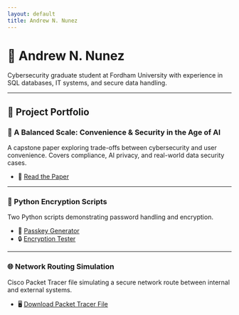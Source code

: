 ```yaml
---
layout: default
title: Andrew N. Nunez
---
```


# 👋 Andrew N. Nunez

Cybersecurity graduate student at Fordham University with experience in SQL databases, IT systems, and secure data handling.

---

## 🧪 Project Portfolio

### 📖 A Balanced Scale: Convenience & Security in the Age of AI
A capstone paper exploring trade-offs between cybersecurity and user convenience. Covers compliance, AI privacy, and real-world data security cases.

- 📄 [Read the Paper](projects/balancescale.docx)

---

### 🔐 Python Encryption Scripts
Two Python scripts demonstrating password handling and encryption.

- 🧠 [Passkey Generator](projects/PasskeyandEncryptionExample.py)
- 🔒 [Encryption Tester](projects/EncryptionTest.py)

---

### 🌐 Network Routing Simulation
Cisco Packet Tracer file simulating a secure network route between internal and external systems.

- 🖥️ [Download Packet Tracer File](projects/NetworkRoutingExample.pkt)
